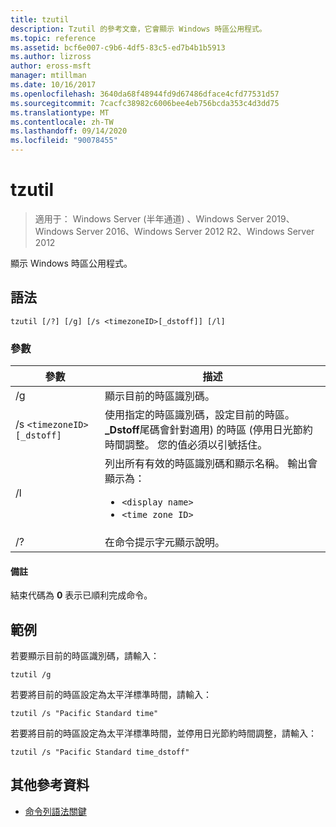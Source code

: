 ```yaml
---
title: tzutil
description: Tzutil 的參考文章，它會顯示 Windows 時區公用程式。
ms.topic: reference
ms.assetid: bcf6e007-c9b6-4df5-83c5-ed7b4b1b5913
ms.author: lizross
author: eross-msft
manager: mtillman
ms.date: 10/16/2017
ms.openlocfilehash: 3640da68f48944fd9d67486dface4cfd77531d57
ms.sourcegitcommit: 7cacfc38982c6006bee4eb756bcda353c4d3dd75
ms.translationtype: MT
ms.contentlocale: zh-TW
ms.lasthandoff: 09/14/2020
ms.locfileid: "90078455"
---
```

# <a name="tzutil"></a>tzutil

> 適用于： Windows Server (半年通道) 、Windows Server 2019、Windows Server 2016、Windows Server 2012 R2、Windows Server 2012

顯示 Windows 時區公用程式。

## <a name="syntax"></a>語法

```
tzutil [/?] [/g] [/s <timezoneID>[_dstoff]] [/l]
```

### <a name="parameters"></a>參數

| 參數 | 描述 |
|--|--|
| /g | 顯示目前的時區識別碼。 |
| /s `<timezoneID>[_dstoff]` | 使用指定的時區識別碼，設定目前的時區。 **_Dstoff**尾碼會針對適用) 的時區 (停用日光節約時間調整。 您的值必須以引號括住。 |
| /l | 列出所有有效的時區識別碼和顯示名稱。 輸出會顯示為：<ul><li>`<display name>`</li><li>`<time zone ID>`</li></ul> |
| /? | 在命令提示字元顯示說明。 |

#### <a name="remarks"></a>備註

結束代碼為 **0** 表示已順利完成命令。

## <a name="examples"></a>範例

若要顯示目前的時區識別碼，請輸入：

```
tzutil /g
```

若要將目前的時區設定為太平洋標準時間，請輸入：

```
tzutil /s "Pacific Standard time"
```

若要將目前的時區設定為太平洋標準時間，並停用日光節約時間調整，請輸入：

```
tzutil /s "Pacific Standard time_dstoff"
```

## <a name="additional-references"></a>其他參考資料

- [命令列語法關鍵](command-line-syntax-key.md)
